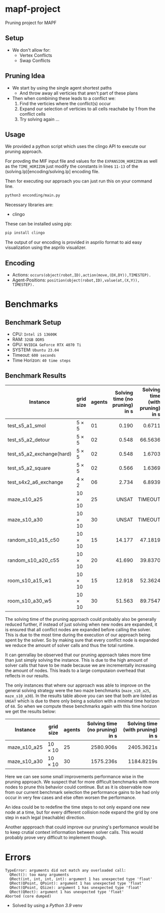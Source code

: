 # mapf-project
Pruning project for MAPF

## Setup

+ We don't allow for:
	+ Vertex Conflicts
	+ Swap Conflicts

## Pruning Idea

+ We start by using the single agent shortest paths
	+ And throw away all verticies that aren't part of these plans
+ Then when combining these leads to a conflict we:
	1. Find the verticies where the conflict(s) occur
	2. Expand our selection of verticies to all cells reachabe by 1 from the conflict cells
	3. Try solving again ...

## Usage

We provided a python script which uses the clingo API to execute our pruning approach.

For provding the MIF input file and values for the `EXPANSION_HORIZON` as well as the `TIME_HORIZON` just modify the constants in lines `11-13` of the (solving.lp)[encoding/solving.lp] encoding file.

Then for executing our approach you can just run this on your command line.

```bash
python3 enconding/main.py
```

Necessary libraries are: 
+ clingo

These can be installed using pip:

```bash
pip install clingo
```

The output of our encoding is provided in asprilo format to aid easy visualization using the asprilo visualizer.

## Encoding

+ Actions: `occurs(object(robot,ID),action(move,(DX,DY)),TIMESTEP).`
+ Agent-Positions: `position(object(robot,ID),value(at,(X,Y)), TIMESTEP).`

# Benchmarks

## Benchmark Setup

+ CPU: `Intel i5 13600K`
+ RAM: `32GB DDR5`
+ GPU: `NVIDIA GeForce RTX 4070 Ti`
+ SYSTEM: `Ubuntu 23.04`
+ Timeout: `600 seconds`
+ Time Horizon: `40 time steps`


## Benchmark Results



| Instance                  | grid size | agents | Solving time (no pruning) in s |           Solving time (with pruning) in s |
| ------------------------- | --------- | ------ |-------------------------------:|-------------------------------------------:|
| test_s5_a1_smol           |$5\times5$| $01$       |                        $0.190$ |                                   $0.6711$ |
| test_s5_a2_detour         |$5\times5$| $02$       |                        $0.548$ |                                  $66.5636$ |
| test_s5_a2_exchange(hard) |$5\times5$| $02$       |                        $0.548$ |                                   $1.6703$ |
| test_s5_a2_square         |$5\times5$| $02$       |                        $0.566$ |                                   $1.6369$ |
| test_s4x2_a6_exchange     |$4\times2$| $06$       |                        $2.734$ |                                   $6.8939$ |
| maze_s10_a25              |$10\times10$| $25$       |    						UNSAT  |           						 TIMEOUT  |
| maze_s10_a30              |$10\times10$| $30$       |    						UNSAT  |           					 	 TIMEOUT  |
| random_s10_a15_c50        |$10\times10$| $15$       |                       $14.177$ |                                  $47.1819$ |
| random_s10_a20_c55        |$10\times10$| $20$       |                       $41.690$ |                                  $39.8370$ |
| room_s10_a15_w1           |$10\times10$| $15$       |                       $12.918$ |                                  $52.3624$ |
| room_s10_a30_w5           |$10\times10$| $30$       |                       $51.563$ |                                  $89.7547$ |




The solving time of the pruning approach could probably also be generally reduced further, if instead of just solving when new nodes are expanded, it is ensured that all conflict nodes are expanded before calling the solver. This is due to the most time during the execution of our approach being spent by the solver. So by making sure that every conflict node is expanded we reduce the amount of solver calls and thus the total runtime. 

It can genrallay be observed that our pruning approach takes more time than just simply solving the instance. This is due to the high amount of solver calls that have to be made because we are incrementally increasing the amount of nodes. This leads to a large computaion overhead that reflects in our results.

The only instances that where our approach was able to improve on the general solving strategy were the two maze benchmarks (`maze_s10_a25`, `maze_s10_a30`). In the results table above you can see that both are listed as `UNSAT` which is due to there only being a solution with a minimal time horizon of `68`. So when we compute these benchmarks again with this time horizon we get the results below:

| Instance                  | grid size | agents | Solving time (no pruning) in s |           Solving time (with pruning) in s |
| ------------------------- | --------- | ------ |-------------------------------:|-------------------------------------------:|
| maze_s10_a25              |$10\times10$| $25$       |    				2580.906s  |           					 2405.3621s  |
| maze_s10_a30              |$10\times10$| $30$       |    				1575.236s  |           			 		 1184.8219s  |

Here we can see some small improvements performance wise in the pruning approach. We suspect that for more difficult benchmarks with more nodes to prune this behavior could continue. But as it is observable now from our current benchmark selection the performance gains to be had only occur in very few cases and else often worsen the performance.

An idea could be to redefine the time steps to not only expand one new node at a time, but for every different collision node expand the grid by one step in each legal (reachable) direction.

Another appproach that could improve our pruning's performance would be to keep crutial context infiormation between solver calls. This would probably prove very difficult to implement though.  


# Errors

```
TypeError: arguments did not match any overloaded call:
  QRect(): too many arguments
  QRect(int, int, int, int): argument 1 has unexpected type 'float'
  QRect(QPoint, QPoint): argument 1 has unexpected type 'float'
  QRect(QPoint, QSize): argument 1 has unexpected type 'float'
  QRect(QRect): argument 1 has unexpected type 'float'
Aborted (core dumped)
```

+ Solved by using a *Python 3.9* venv
